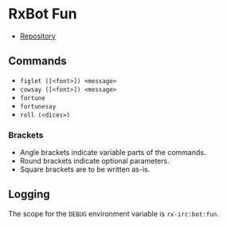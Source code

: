 # RxBot Fun
* [Repository](https://github.com/rx-irc/bot-fun)

## Commands
* `figlet ([<font>]) <message>`
* `cowsay ([<font>]) <message>`
* `fortune`
* `fortunesay`
* `roll (<dices>)`

### Brackets
* Angle brackets indicate variable parts of the commands.
* Round brackets indicate optional parameters.
* Square brackets are to be written as-is.

## Logging
The scope for the `DEBUG` environment variable is `rx-irc:bot:fun`.
